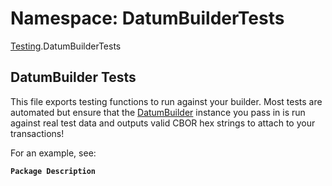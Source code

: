 # Namespace: DatumBuilderTests

[Testing](Testing.md).DatumBuilderTests

## DatumBuilder Tests

This file exports testing functions to run against your builder.
Most tests are automated but ensure that the [DatumBuilder](../classes/Core.DatumBuilder.md)
instance you pass in is run against real test data and outputs
valid CBOR hex strings to attach to your transactions!

For an example, see:

**`Package Description`**
